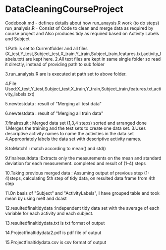 DataCleaningCourseProject
=========================


Codebook.md - defines details about how run_anaysis.R work (to do steps)
run_analysis.R - Consist of Code to clean and merge data as required by course project 
					and Also produces tidy as required based on Activity Labels and Subject 


1.Path is set to Currentfolder and all files (X_test,Y_test,Subject_test,X_train,Y_train,Subject_train,features.txt,activity_labels.txt) are kept here.
2.All text files are kept in same single folder so read it directly, instead of providing path to sub folder

3.run_analysis.R are is executed at path set to above folder.

4.File Used:X_test,Y_test,Subject_test,X_train,Y_train,Subject_train,features.txt,activity_labels.txt)

5.newtestdata : result of "Merging all test data"

6.newtestdata : result of "Merging all train data"

7.finalresult :  Merged data set (1,3,4 steps) sorted and arranged done
					1.Merges the training and the test sets to create one data set.
					3.Uses descriptive activity names to name the activities in the data set
					4.Appropriately labels the data set with descriptive activity names. 
					
8.toMatch1 : match according to mean() and std()

9.finalresultdata :Extracts only the measurements on the mean and standard deviation for each measurement. 
					completed and result of (1-4) steps
					
10.Taking previous merged data : Assuming output of previous step (1-4)steps, calculating 5th step of tidy data, on resulted data frame	from 4th step								

11.On basis of "Subject" and "ActivityLabels", I have grouped table and took mean by using melt and dcast

12.resultedfinaltidydata :Independent tidy data set with the average of each variable for each activity and each subject. 

13.resultedfinaltidydata.txt is txt format of output

14.Projectfinaltidydata2.pdf is pdf file of output

15.Projectfinaltidydata.csv is csv format of output 